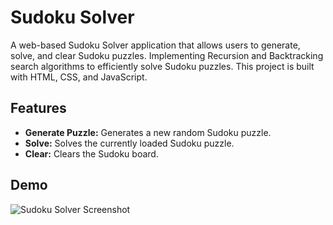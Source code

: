 # Sudoku Solver

A web-based Sudoku Solver application that allows users to generate, solve, and clear Sudoku puzzles. Implementing Recursion and Backtracking search algorithms to efficiently solve Sudoku puzzles. 
This project is built with HTML, CSS, and JavaScript.

## Features

- **Generate Puzzle:** Generates a new random Sudoku puzzle.
- **Solve:** Solves the currently loaded Sudoku puzzle.
- **Clear:** Clears the Sudoku board.

## Demo

![Sudoku Solver Screenshot]()


